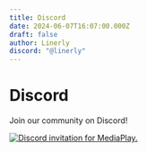 ```yaml
---
title: Discord
date: 2024-06-07T16:07:00.000Z
draft: false
author: Linerly
discord: "@linerly"
---
```

# Discord

Join our community on Discord!

[![Discord invitation for MediaPlay.](https://discord.com/api/guilds/699994812517974057/widget.png?style=banner2 "MediaPlay")](https://discord.gg/tjNg8FstTu)
